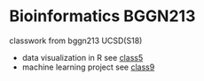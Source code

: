 # Bioinformatics BGGN213

classwork from bggn213 UCSD(S18)

- data visualization in R see [class5]()
- machine learning project see [class9]()
